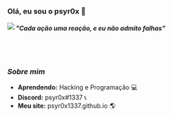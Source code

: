 ### Olá, eu sou o psyr0x 👋

<img align="left" src="https://orhun.dev/img/crow.png">

<h5>"Cada ação uma reação, e eu não admito falhas"</h5>

<br>
<br>

### <i>Sobre mim</i>

-  **Aprendendo:** Hacking e Programação 💻	
-  **Discord:** psyr0x#1337 📞
-  **Meu site:** psyr0x1337.github.io 🌎
